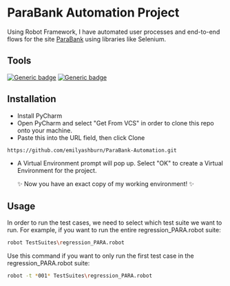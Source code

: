 # ParaBank Automation Project

Using Robot Framework, I have automated user processes and end-to-end flows for the site [ParaBank](https://parabank.parasoft.com/parabank/index.htm) using libraries like Selenium.

## Tools

[![Generic badge](https://img.shields.io/badge/Python-3.10.10-<COLOR>.svg)](https://shields.io/)
[![Generic badge](https://img.shields.io/badge/RobotFramework-6.0.2-<COLOR>.svg)](https://shields.io/)

## Installation
- Install PyCharm
- Open PyCharm and select "Get From VCS" in order to clone this repo onto your machine.
- Paste this into the URL field, then click Clone
```bash
https://github.com/emilyashburn/ParaBank-Automation.git
```
- A Virtual Environment prompt will pop up. Select "OK" to create a Virtual Environment for the project.

  ✨ Now you have an exact copy of my working environment! ✨



## Usage
In order to run the test cases, we need to select which test suite we want to run. For example, if you want to run the entire regression_PARA.robot suite:
```bash
robot TestSuites\regression_PARA.robot
```
Use this command if you want to only run the first test case in the regression_PARA.robot suite:
```bash
robot -t *001* TestSuites\regression_PARA.robot
```
